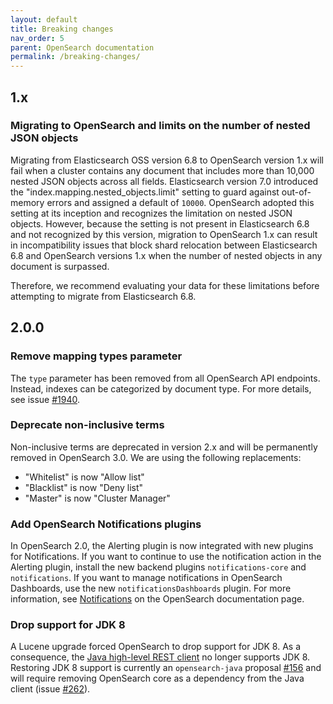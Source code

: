 ```yaml
---
layout: default
title: Breaking changes
nav_order: 5
parent: OpenSearch documentation
permalink: /breaking-changes/
---
```


## 1.x

### Migrating to OpenSearch and limits on the number of nested JSON objects

Migrating from Elasticsearch OSS version 6.8 to OpenSearch version 1.x will fail when a cluster contains any document that includes more than 10,000 nested JSON objects across all fields. Elasticsearch version 7.0 introduced the "index.mapping.nested_objects.limit" setting to guard against out-of-memory errors and assigned a default of `10000`. OpenSearch adopted this setting at its inception and recognizes the limitation on nested JSON objects. However, because the setting is not present in Elasticsearch 6.8 and not recognized by this version, migration to OpenSearch 1.x can result in incompatibility issues that block shard relocation between Elasticsearch 6.8 and OpenSearch versions 1.x when the number of nested objects in any document is surpassed. 

Therefore, we recommend evaluating your data for these limitations before attempting to migrate from Elasticsearch 6.8.


## 2.0.0

### Remove mapping types parameter

The `type` parameter has been removed from all OpenSearch API endpoints. Instead, indexes can be categorized by document type. For more details, see issue [#1940](https://github.com/opensearch-project/opensearch/issues/1940).

### Deprecate non-inclusive terms 

Non-inclusive terms are deprecated in version 2.x and will be permanently removed in OpenSearch 3.0.  We are using the following replacements: 

- "Whitelist" is now "Allow list"
- "Blacklist" is now "Deny list"
- "Master" is now "Cluster Manager"

### Add OpenSearch Notifications plugins

In OpenSearch 2.0, the Alerting plugin is now integrated with new plugins for Notifications. If you want to continue to use the notification action in the Alerting plugin, install the new backend plugins `notifications-core` and `notifications`. If you want to manage notifications in OpenSearch Dashboards, use the new `notificationsDashboards` plugin. For more information, see [Notifications]({{site.url}}{{site.baseurl}}/observing-your-data/notifications/index/) on the OpenSearch documentation page.


### Drop support for JDK 8

A Lucene upgrade forced OpenSearch to drop support for JDK 8. As a consequence, the [Java high-level REST client]({{site.url}}{{site.baseurl}}/clients/java-rest-high-level/) no longer supports JDK 8. Restoring JDK 8 support is currently an `opensearch-java` proposal [#156](https://github.com/opensearch-project/opensearch-java/issues/156) and will require removing OpenSearch core as a dependency from the Java client (issue [#262](https://github.com/opensearch-project/opensearch-java/issues/262)).
